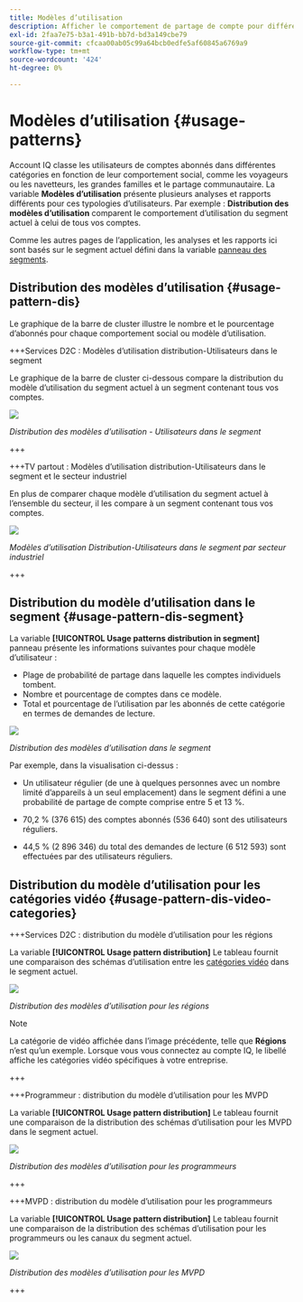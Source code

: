 ```yaml
---
title: Modèles d’utilisation
description: Afficher le comportement de partage de compte pour différentes typologies d’utilisateurs.
exl-id: 2faa7e75-b3a1-491b-bb7d-bd3a149cbe79
source-git-commit: cfcaa00ab05c99a64bcb0edfe5af60845a6769a9
workflow-type: tm+mt
source-wordcount: '424'
ht-degree: 0%

---
```


# Modèles d’utilisation {#usage-patterns}

Account IQ classe les utilisateurs de comptes abonnés dans différentes catégories en fonction de leur comportement social, comme les voyageurs ou les navetteurs, les grandes familles et le partage communautaire. La variable **Modèles d’utilisation** présente plusieurs analyses et rapports différents pour ces typologies d’utilisateurs. Par exemple : **Distribution des modèles d’utilisation** comparent le comportement d’utilisation du segment actuel à celui de tous vos comptes.

Comme les autres pages de l’application, les analyses et les rapports ici sont basés sur le segment actuel défini dans la variable [panneau des segments](/help/accountiq/segments-timeinterval.md).

## Distribution des modèles d’utilisation {#usage-pattern-dis}

Le graphique de la barre de cluster illustre le nombre et le pourcentage d’abonnés pour chaque comportement social ou modèle d’utilisation.

+++Services D2C : Modèles d’utilisation distribution-Utilisateurs dans le segment

Le graphique de la barre de cluster ci-dessous compare la distribution du modèle d’utilisation du segment actuel à un segment contenant tous vos comptes.

![](assets/d2c-segment-users-industry.png)

*Distribution des modèles d’utilisation - Utilisateurs dans le segment*

+++

+++TV partout : Modèles d’utilisation distribution-Utilisateurs dans le segment et le secteur industriel

En plus de comparer chaque modèle d’utilisation du segment actuel à l’ensemble du secteur, il les compare à un segment contenant tous vos comptes.

![](assets/segment-users-industry.png)

*Modèles d’utilisation Distribution-Utilisateurs dans le segment par secteur industriel*

+++

## Distribution du modèle d’utilisation dans le segment {#usage-pattern-dis-segment}

La variable **[!UICONTROL Usage patterns distribution in segment]** panneau présente les informations suivantes pour chaque modèle d’utilisateur :

* Plage de probabilité de partage dans laquelle les comptes individuels tombent.
* Nombre et pourcentage de comptes dans ce modèle.
* Total et pourcentage de l’utilisation par les abonnés de cette catégorie en termes de demandes de lecture.

![](assets/usage-pattern-segmentwise.png)

*Distribution des modèles d’utilisation dans le segment*

Par exemple, dans la visualisation ci-dessus :

* Un utilisateur régulier (de une à quelques personnes avec un nombre limité d’appareils à un seul emplacement) dans le segment défini a une probabilité de partage de compte comprise entre 5 et 13 %.

* 70,2 % (376 615) des comptes abonnés (536 640) sont des utilisateurs réguliers.

* 44,5 % (2 896 346) du total des demandes de lecture (6 512 593) sont effectuées par des utilisateurs réguliers.

## Distribution du modèle d’utilisation pour les catégories vidéo {#usage-pattern-dis-video-categories}

+++Services D2C : distribution du modèle d’utilisation pour les régions

La variable **[!UICONTROL Usage pattern distribution]** Le tableau fournit une comparaison des schémas d’utilisation entre les [catégories vidéo](product-concepts.md##video-category-def) dans le segment actuel.

![](assets/d2c-usage-patterns-regions.png)

*Distribution des modèles d’utilisation pour les régions*

>[!NOTE]
>
>La catégorie de vidéo affichée dans l’image précédente, telle que **Régions** n’est qu’un exemple. Lorsque vous vous connectez au compte IQ, le libellé affiche les catégories vidéo spécifiques à votre entreprise.

+++

+++Programmeur : distribution du modèle d’utilisation pour les MVPD

La variable **[!UICONTROL Usage pattern distribution]** Le tableau fournit une comparaison de la distribution des schémas d’utilisation pour les MVPD dans le segment actuel.

![](assets/usage-patterns-mvpdwise.png)

*Distribution des modèles d’utilisation pour les programmeurs*

+++

+++MVPD : distribution du modèle d’utilisation pour les programmeurs

La variable **[!UICONTROL Usage pattern distribution]** Le tableau fournit une comparaison de la distribution des schémas d’utilisation pour les programmeurs ou les canaux du segment actuel.

![](assets/usage-patterns-programmerwise.png)

*Distribution des modèles d’utilisation pour les MVPD*

+++
